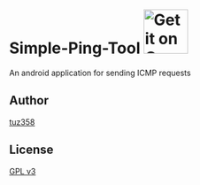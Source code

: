 # Simple-Ping-Tool <a style="margin-bottom: 0;" href='https://play.google.com/store/apps/details?id=com.kantamori.simpleping'><img alt='Get it on Google Play' src='https://play.google.com/intl/en_us/badges/images/generic/en_badge_web_generic.png' height="80px"/></a>

An android application for sending ICMP requests

## Author
[tuz358](https://github.com/tuz358)

## License
[GPL v3](https://github.com/tuz358/Simple-Ping-Tool/blob/master/LICENSE)
